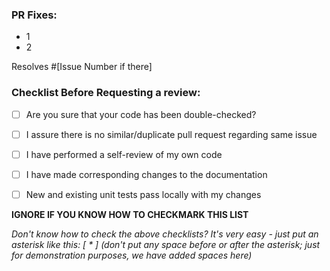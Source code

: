 ### PR Fixes:
- 1
- 2

Resolves #[Issue Number if there] 

### Checklist Before Requesting a review:

- [ ] Are you sure that your code has been double-checked?
- [ ] I assure there is no similar/duplicate pull request regarding same issue
- [ ] I have performed a self-review of my own code
- [ ] I have made corresponding changes to the documentation
- [ ] New and existing unit tests pass locally with my changes


**IGNORE IF YOU KNOW HOW TO CHECKMARK THIS LIST**

*Don't know how to check the above checklists? It's very easy - just put an asterisk like this: [ * ] (don't put any space before or after the asterisk; just for demonstration purposes, we have added spaces here)*
